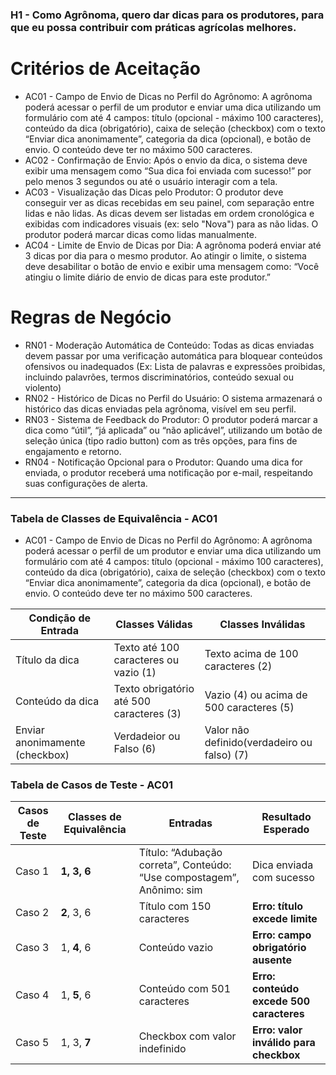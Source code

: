 ### H1 - **Como Agrônoma**, **quero** dar dicas para os produtores, **para que** eu possa contribuir com práticas agrícolas melhores.

# Critérios de Aceitação

* AC01 - Campo de Envio de Dicas no Perfil do Agrônomo: A agrônoma poderá acessar o perfil de um produtor e enviar uma dica utilizando um formulário com até 4 campos: título (opcional - máximo 100 caracteres), conteúdo da dica (obrigatório), caixa de seleção (checkbox) com o texto “Enviar dica anonimamente”, categoria da dica (opcional), e botão de envio. O conteúdo deve ter no máximo 500 caracteres.
* AC02 - Confirmação de Envio: Após o envio da dica, o sistema deve exibir uma mensagem como “Sua dica foi enviada com sucesso!” por pelo menos 3 segundos ou até o usuário interagir com a tela.
* AC03 - Visualização das Dicas pelo Produtor: O produtor deve conseguir ver as dicas recebidas em seu painel, com separação entre lidas e não lidas. As dicas devem ser listadas em ordem cronológica e exibidas com indicadores visuais (ex: selo "Nova") para as não lidas. O produtor poderá marcar dicas como lidas manualmente.
* AC04 - Limite de Envio de Dicas por Dia: A agrônoma poderá enviar até 3 dicas por dia para o mesmo produtor. Ao atingir o limite, o sistema deve desabilitar o botão de envio e exibir uma mensagem como: “Você atingiu o limite diário de envio de dicas para este produtor.”

# Regras de Negócio

* RN01	- Moderação Automática de Conteúdo: Todas as dicas enviadas devem passar por uma verificação automática para bloquear conteúdos ofensivos ou inadequados (Ex: Lista de palavras e expressões proibidas, incluindo palavrões, termos discriminatórios, conteúdo sexual ou violento)
* RN02	- Histórico de Dicas no Perfil do Usuário: O sistema armazenará o histórico das dicas enviadas pela agrônoma, visível em seu perfil.
* RN03	- Sistema de Feedback do Produtor: O produtor poderá marcar a dica como “útil”, “já aplicada” ou “não aplicável”, utilizando um botão de seleção única (tipo radio button) com as três opções, para fins de engajamento e retorno.
* RN04 -	Notificação Opcional para o Produtor: Quando uma dica for enviada, o produtor receberá uma notificação por e-mail, respeitando suas configurações de alerta.

---
###  Tabela de Classes de Equivalência - AC01

* AC01 - Campo de Envio de Dicas no Perfil do Agrônomo: A agrônoma poderá acessar o perfil de um produtor e enviar uma dica utilizando um formulário com até 4 campos: título (opcional - máximo 100 caracteres), conteúdo da dica (obrigatório), caixa de seleção (checkbox) com o texto “Enviar dica anonimamente”, categoria da dica (opcional), e botão de envio. O conteúdo deve ter no máximo 500 caracteres.

| Condição de Entrada                  | Classes Válidas                                      | Classes Inválidas                             |
|-------------------------------------|------------------------------------------------------|------------------------------------------------|
| Título da dica                      | Texto até 100 caracteres ou vazio (1)            | Texto acima de 100 caracteres (2)          |
| Conteúdo da dica                    | Texto obrigatório até 500 caracteres (3)         | Vazio (4) ou acima de 500 caracteres (5)|
| Enviar anonimamente (checkbox)      | Verdadeior ou Falso (6)                                | Valor não definido(verdadeiro ou falso) (7)    |

###  Tabela de Casos de Teste - AC01

| Casos de Teste | Classes de Equivalência      | Entradas                                                                 | Resultado Esperado                              |
|----------------|------------------------------|--------------------------------------------------------------------------|-------------------------------------------------|
| Caso 1         | **1, 3, 6**                  | Título: “Adubação correta”, Conteúdo: “Use compostagem”, Anônimo: sim   | Dica enviada com sucesso                        |
| Caso 2         | **2**, 3, 6                  | Título com 150 caracteres                                                | **Erro: título excede limite**                  |
| Caso 3         | 1, **4**, 6                  | Conteúdo vazio                                                           | **Erro: campo obrigatório ausente**             |
| Caso 4         | 1, **5**, 6                  | Conteúdo com 501 caracteres                                              | **Erro: conteúdo excede 500 caracteres**        |
| Caso 5         | 1, 3, **7**                  | Checkbox com valor indefinido                                            | **Erro: valor inválido para checkbox**          |
